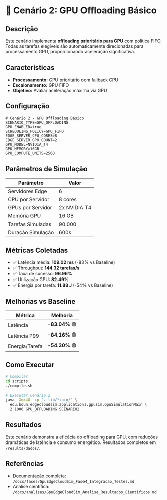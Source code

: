 
# 🚀 Cenário 2: GPU Offloading Básico

## Descrição

Este cenário implementa **offloading prioritário para GPU** com política FIFO. Todas as tarefas elegíveis são automaticamente direcionadas para processamento GPU, proporcionando aceleração significativa.

## Características

- **Processamento:** GPU prioritário com fallback CPU
- **Escalonamento:** GPU FIFO
- **Objetivo:** Avaliar aceleração máxima via GPU

## Configuração

```properties
# Cenário 2 - GPU Offloading Básico
SCENARIO_TYPE=GPU_OFFLOADING
GPU_ENABLED=true
SCHEDULING_POLICY=GPU_FIFO
EDGE_SERVER_CPU_CORES=8
EDGE_SERVER_GPU_COUNT=2
GPU_MODEL=NVIDIA_T4
GPU_MEMORY=16GB
GPU_COMPUTE_UNITS=2560
```

## Parâmetros de Simulação

| Parâmetro | Valor |
|-----------|-------|
| Servidores Edge | 6 |
| CPU por Servidor | 8 cores |
| GPUs por Servidor | 2x NVIDIA T4 |
| Memória GPU | 16 GB |
| Tarefas Simuladas | 90.000 |
| Duração Simulação | 600s |

## Métricas Coletadas

- ✅ Latência média: **109.02 ms** (-83% vs Baseline)
- ✅ Throughput: **144.32 tarefas/s**
- ✅ Taxa de sucesso: **96.96%**
- ✅ Utilização GPU: **82.49%**
- ✅ Energia por tarefa: **11.88 J** (-54% vs Baseline)

## Melhorias vs Baseline

| Métrica | Melhoria |
|---------|----------|
| Latência | **-83.04%** 🟢 |
| Latência P99 | **-84.16%** 🟢 |
| Energia/Tarefa | **-54.30%** 🟢 |

## Como Executar

```bash
# Compilar
cd scripts
./compile.sh

# Executar Cenário 2
java -Xmx4G -cp ".:lib/*:bin/" \
  edu.boun.edgecloudsim.applications.gpusim.GpuSimulationMain \
  2 1000 GPU_OFFLOADING SCENARIO2
```

## Resultados

Este cenário demonstra a eficácia do offloading para GPU, com reduções dramáticas de latência e consumo energético. Resultados completos em `/results/dados/`.

## Referências

- Documentação completa: `/docs/fases/GpuEdgeCloudSim_Fase4_Integracao_Testes.md`
- Análise científica: `/docs/analises/GpuEdgeCloudSim_Analise_Resultados_Cientificos.md`

